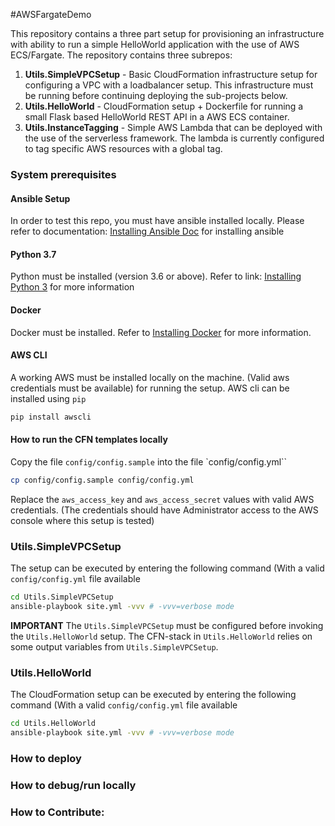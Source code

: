 #AWSFargateDemo

This repository contains a three part setup for provisioning an infrastructure with ability to run a simple HelloWorld application with the use of AWS ECS/Fargate. 
The repository contains three subrepos: 
 1. **Utils.SimpleVPCSetup** - Basic CloudFormation infrastructure setup for configuring a VPC with a loadbalancer setup. This infrastructure must be running before continuing deploying the sub-projects below.
 2. **Utils.HelloWorld** - CloudFormation setup + Dockerfile for running a small Flask based HelloWorld REST API in a AWS ECS container.
 3. **Utils.InstanceTagging** - Simple AWS Lambda that can be deployed with the use of the serverless framework. The lambda is currently configured to tag specific AWS resources with a global tag.
 

### System prerequisites 
#### Ansible Setup
In order to test this repo, you must have ansible installed locally. Please refer to documentation: [Installing Ansible Doc](https://www.cyberciti.biz/python-tutorials/linux-tutorial-install-ansible-configuration-management-and-it-automation-tool/) for installing ansible

#### Python 3.7
Python must be installed (version 3.6 or above). Refer to link: [Installing Python 3](https://realpython.com/installing-python/) for more information 

#### Docker 
Docker must be installed. Refer to [Installing Docker](https://docs.docker.com/get-started/) for more information. 

#### AWS CLI 
A working AWS must be installed locally on the machine. (Valid aws credentials must be available) for running the setup. 
AWS cli can be installed using `pip`

```bash 
pip install awscli
```
#### How to run the CFN templates locally
Copy the file `config/config.sample` into the file `config/config.yml``
```bash
cp config/config.sample config/config.yml
```
Replace the `aws_access_key` and `aws_access_secret` values with valid AWS credentials. (The credentials should have Administrator access to the AWS console where this setup is tested) 

### Utils.SimpleVPCSetup 
The setup can be executed by entering the following command (With a valid `config/config.yml` file available

```bash
cd Utils.SimpleVPCSetup
ansible-playbook site.yml -vvv # -vvv=verbose mode
```
**IMPORTANT** The `Utils.SimpleVPCSetup` must be configured before invoking the `Utils.HelloWorld` setup. The CFN-stack in `Utils.HelloWorld` relies on some output variables from `Utils.SimpleVPCSetup`.

### Utils.HelloWorld 
The CloudFormation setup can be executed by entering the following command (With a valid `config/config.yml` file available

```bash
cd Utils.HelloWorld
ansible-playbook site.yml -vvv # -vvv=verbose mode
``` 

### How to deploy


### How to debug/run locally


### How to Contribute:
